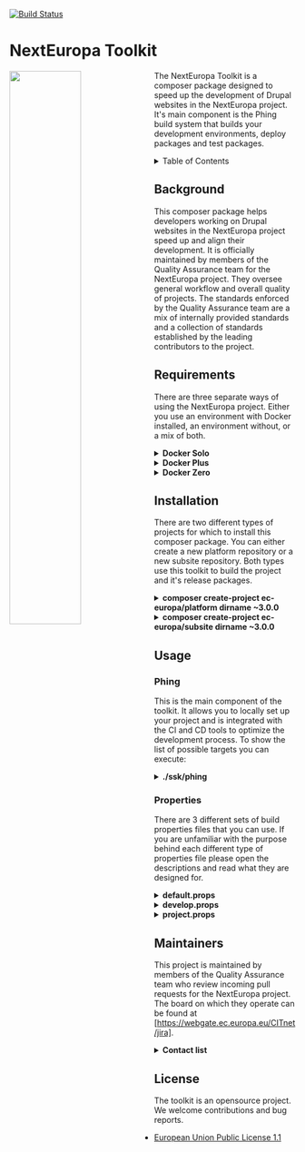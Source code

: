 [![Build Status](https://drone.ne-dev.eu/api/badges/ec-europa/toolkit/status.svg)](https://drone.ne-dev.eu/ec-europa/toolkit)

# NextEuropa Toolkit
<img align="left" width="50%" src="https://ec.europa.eu/info/sites/info/themes/europa/images/svg/logo/logo--en.svg" />

<p>The NextEuropa Toolkit is a composer package designed to speed up the
development of Drupal websites in the NextEuropa project. It's main
component is the Phing build system that builds your development
environments, deploy packages and test packages.</p>

<details><summary>Table of Contents</summary>

- [Background](#background)
- [Requirements](#requirements)
- [Installation](#installation)
- [Usage](#usage)
	- [Build properties](#build-properties)
	- [Phing](#phing)
- [Maintainers](#maintainers)
- [Contribute](#contribute)
- [License](#license)
</details>

## Background
This composer package helps developers working on Drupal websites in the
NextEuropa project speed up and align their development. It is
officially maintained by members of the Quality Assurance team for the
NextEuropa project. They oversee general workflow and overall quality of
projects. The standards enforced by the Quality Assurance team are a mix
of internally provided standards and a collection of standards
established by the leading contributors to the project.

## Requirements
There are three separate ways of using the NextEuropa project. Either
you use an environment with Docker installed, an environment without, or
a mix of both.
  
<details><summary><b>Docker Solo</b></summary>

This requirement for docker only needs to have docker in docker support.
The configuration to accomplish this is complex and if implemented
incorrectly can give you problems. We recommend this approach only
for seasond docker users.<br>*Required components*:
[Docker](https://docs.docker.com/engine/installation/linux/docker-ce/centos/)
</details>
<details><summary><b>Docker Plus</b></summary>

Instead of having the absolute minimal requirement you can install the
host level components Composer and Phing on the non-docker environment.
Then this can spin up the docker containers for you without having to
configure a complicated docker installation.<br>*Required components*:
[Composer](https://getcomposer.org/),
[Phing](https://packagist.org/packages/phing/phing),
[Docker](https://docs.docker.com/engine/installation/linux/docker-ce/centos/)
</details>
<details><summary><b>Docker Zero</b></summary>

If you are not interested in the advantages that the toolkit can give
you with the provided docker images you can keep a normal host only setup.
But it is very much recommended to use docker as it will give you
everything you need.<br>*Required components*:
[Composer](https://getcomposer.org/),
[LAMP Stack](https://www.digitalocean.com/community/tutorials/how-to-install-linux-apache-mysql-php-lamp-stack-on-centos-7)
</details>

## Installation
There are two different types of projects for which to install this
composer package. You can either create a new platform repository or a
new subsite repository. Both types use this toolkit to build the project
and it's release packages.

<details><summary><b>composer create-project ec-europa/platform dirname ~3.0.0</b></summary>

This command will clone the repository of the ec-europa/platform project
and run composer install on it. The installation of the toolkit itself
is run seperately to create a clear separation between the toolkit and
your project source code. Extending the toolkit is not possible without
contributing your functionalities through pull requests. You will be
requested to remove or keep the VCS files after cloning the project. For
development purposes you should NOT agree to remove these files. Only for
deploy and testing purposes it is recommended to remove the version
control system. There is only one official platform project which is
maintained by the NextEuropa core development team.
</details>

<details><summary><b>composer create-project ec-europa/subsite dirname ~3.0.0</b></summary>

This command will clone the repository of the ec-europa/subsite project
and run composer install on it. The installation of the toolkit itself
is run seperately to create a clear separation between the toolkit and
your project source code. Extending the toolkit is not possible without
contributing your functionalities through pull requests. You will be
requested to remove or keep the VCS files after cloning the project.
Upon initial creation of your project you need to remove the VCS files
as you will commit the source code to your own repository. After your
project is registered by NextEuropa as an official subsite you will be
able to direct pull requests to a reference repository.

After your project is accepted you can register your fork locally or
through packagist to use the same composer create-project command on 
your fork that serves development only.

<details><summary>To locally register your package the following code to your global config.json:</summary><p>

```json
{
  "repositories": [
    {
      "type": "package",
      "package": {
        "name": "ec-europa/<project-id>-dev",
        "version": "dev-master",
        "source": {
          "type" : "git",
          "url" : "https://github.com/<github-account>/<project-id>-dev.git",
          "reference" : "master"
        }
      }
    }
  ],
}

```
</p></details>

<details><summary>To globally register your development repository you can visit packagist.org.</summary><p>

[https://packagist.org/packages/submit]
</p></details>
</details>

## Usage

### Phing
This is the main component of the toolkit. It allows you to locally set
up your project and is integrated with the CI and CD tools to optimize
the development process. To show the list of possible targets you can
execute:

<details><summary><b>./ssk/phing</b></summary>

```
+---------------------------------------+------------+-------------------------------------------------------------------------------+
| Target name                           | Visibility | Description                                                                   |
+---------------------------------------+------------+-------------------------------------------------------------------------------+
+---------------------------------------+------------+-------------------------------------------------------------------------------+
| deprecated                                                                                                                         |
+---------------------------------------+------------+-------------------------------------------------------------------------------+
| build-clone                           | hidden     |                                                                               |
| build-dev                             | hidden     |                                                                               |
| build-dist                            | hidden     |                                                                               |
| install                               | hidden     |                                                                               |
| install-dev                           | hidden     |                                                                               |
| behat                                 | hidden     |                                                                               |
| mjolnir                               | hidden     |                                                                               |
| setup-php-codesniffer                 | hidden     |                                                                               |
| setup-phpcs-pre-push                  | hidden     |                                                                               |
| regenerate-settings                   | hidden     |                                                                               |
| link-docroot                          | hidden     |                                                                               |
| download-prod-db                      | hidden     |                                                                               |
| import-prod-db                        | hidden     |                                                                               |
| backup-site                           | hidden     |                                                                               |
| backup-site-item                      | hidden     |                                                                               |
| copy-dist-resources                   | hidden     |                                                                               |
| copy-folder                           | hidden     |                                                                               |
| delete-dev                            | hidden     |                                                                               |
| delete-dist                           | hidden     |                                                                               |
| download-development-modules          | hidden     |                                                                               |
| download-platform                     | hidden     |                                                                               |
| enable-development-modules            | hidden     |                                                                               |
| enable-install-modules                | hidden     |                                                                               |
| enable-modules                        | hidden     |                                                                               |
| generate-development-makefile         | hidden     |                                                                               |
| install-build-dependencies            | hidden     |                                                                               |
| install-dev-dependencies              | hidden     |                                                                               |
| link-behat                            | hidden     |                                                                               |
| link-dev-resources                    | hidden     |                                                                               |
| make-dev                              | hidden     |                                                                               |
| make-dist                             | hidden     |                                                                               |
| quality-assurance                     | hidden     |                                                                               |
| rebuild-node-access                   | hidden     |                                                                               |
| restore-site                          | hidden     |                                                                               |
| restore-site-item                     | hidden     |                                                                               |
| setup-behat                           | hidden     |                                                                               |
| setup-files-directory                 | hidden     |                                                                               |
| unpack-platform                       | hidden     |                                                                               |
| update-htaccess                       | hidden     |                                                                               |
| wget-prod-db                          | hidden     |                                                                               |
| build-custom                          | hidden     |                                                                               |
| provision-stack                       | hidden     |                                                                               |
| create-tmp-dirs                       | hidden     |                                                                               |
| delete-deployment-group               | hidden     |                                                                               |
| delete-stack                          | hidden     |                                                                               |
| install-dist-dependencies             | hidden     |                                                                               |
| move-download-to-tmp-dir              | hidden     |                                                                               |
| run-stack                             | hidden     |                                                                               |
| setup-aws                             | hidden     |                                                                               |
| setup-deployment-group                | hidden     |                                                                               |
| check-for-default-settings-or-rebuild | hidden     |                                                                               |
| check-starterkit                      | hidden     |                                                                               |
| rebuild-dev                           | hidden     |                                                                               |
+---------------------------------------+------------+-------------------------------------------------------------------------------+
| docker                                                                                                                             |
+---------------------------------------+------------+-------------------------------------------------------------------------------+
| docker-compose-up                     | hidden     | Start docker project.                                                         |
| docker-compose-stop                   | hidden     | Stop docker project.                                                          |
| docker-compose-down                   | hidden     | Trash docker project.                                                         |
| docker-compose-backup                 | hidden     | Backup database.                                                              |
| docker-compose-restore                | hidden     | Restore database.                                                             |
| docker-check-mysql                    | hidden     | Check if mysql container exists.                                              |
+---------------------------------------+------------+-------------------------------------------------------------------------------+
| drush                                                                                                                              |
+---------------------------------------+------------+-------------------------------------------------------------------------------+
| drush-site-install                    | visible    | Install a site.                                                               |
| drush-generate-aliases                | visible    | Generate drush aliases for each subsite folder.                               |
| drush-enable-modules                  | hidden     | Enable a set of modules.                                                      |
| drush-create-files-dirs               | hidden     | Create site files directories.                                                |
| drush-sql-create                      | visible    | Create a database.                                                            |
| drush-sql-import                      | visible    | Import a database.                                                            |
| drush-sql-drop                        | visible    | Drop a database.                                                              |
| drush-sql-dump                        | visible    | Make a dump of database.                                                      |
| drush-enable-solr                     | visible    | Enable the solr module.                                                       |
| drush-make-no-core                    | hidden     | Make a file without core.                                                     |
| drush-generate-settings               | visible    | Generate the settings.php file.                                               |
| drush-registry-rebuild                | visible    | Perform a registry rebuild.                                                   |
| drush-registry-rebuild-dl             | visible    | Download drush registry-rebuild.                                              |
| drush-rebuild-node-access             | visible    | Rebuild the node access.                                                      |
| drush-file-ensure-htaccess            | visible    | Rebuild the node access.                                                      |
| drush-make-secure-all                 | visible    |                                                                               |
| drush-make-secure                     | visible    |                                                                               |
+---------------------------------------+------------+-------------------------------------------------------------------------------+
| general                                                                                                                            |
+---------------------------------------+------------+-------------------------------------------------------------------------------+
| package-download-unpack               | hidden     | Download a package and unpack it into location.                               |
| package-download                      | hidden     | Download package with curl.                                                   |
| package-unpack                        | hidden     | Unpack package with tar zxf.                                                  |
| folder-copy                           | hidden     | Copy a folder to a destination.                                               |
| folder-delete                         | hidden     | Delete a folder.                                                              |
| folder-unprotect                      | hidden     | Open up filesystem permissions on folder.                                     |
| reset-filesystem-permissions          | hidden     | Reset filesystem permissions.                                                 |
+---------------------------------------+------------+-------------------------------------------------------------------------------+
| github                                                                                                                             |
+---------------------------------------+------------+-------------------------------------------------------------------------------+
| github-init-target                    | visible    |                                                                               |
| github-init-auth                      | visible    |                                                                               |
| github-init-user                      | hidden     |                                                                               |
| github-init-team                      | hidden     |                                                                               |
| github-init-pass                      | hidden     |                                                                               |
| github-init-token                     | hidden     |                                                                               |
| github-init-owner                     | hidden     |                                                                               |
| github-init-repo                      | hidden     |                                                                               |
| github-create-release                 | visible    |                                                                               |
| github-create-release-assets          | visible    |                                                                               |
+---------------------------------------+------------+-------------------------------------------------------------------------------+
| toolkit                                                                                                                            |
+---------------------------------------+------------+-------------------------------------------------------------------------------+
| toolkit-initialize                    | visible    | Initializes a project for use of the toolkit.                                 |
| toolkit-link-binary                   | visible    | Provide project with toolkit binary at root level.                            |
| toolkit-generate-structure            | visible    | Create the lib directory structure.                                           |
| toolkit-generate-docs                 | visible    | Generate documentation md files for toolkit.                                  |
| toolkit-copy-templates                | visible    | Copies template files to your project for toolkit integration.                |
| toolkit-upgrade-starterkit            | visible    | Perform upgrade tasks for upgrading from 2.x to 3.x.                          |
| toolkit-composer-hook-phingcalls      | hidden     | Echo the composer hook phing targets for use in bash script.                  |
| toolkit-git-hook-phingcalls           | hidden     | Echo the git hook phing targets for use in bash script.                       |
+---------------------------------------+------------+-------------------------------------------------------------------------------+
| project                                                                                                                            |
+---------------------------------------+------------+-------------------------------------------------------------------------------+
| install-project-clean                 | visible    | Install NextEuropa site from scratch.                                         |
| install-project-clone                 | visible    | Install NextEuropa site with sanitized production data.                       |
| project-build-platform                | visible    | Build NextEuropa Platform code without version control.                       |
| project-build-subsite                 | visible    | Build NextEuropa Subsite code without version control (non-functional).       |
| project-build-theme                   | visible    | Build EC Europa theme without version control.                                |
| project-composer-install              | hidden     | Runs composer install.                                                        |
| project-database-download             | visible    | Download sanitized production database from archive.                          |
| project-database-import               | visible    | Import database for project with drush.                                       |
| project-modules-devel-en              | visible    | Enable development modules with drush.                                        |
| project-platform-delete               | visible    | Remove previous platform build..                                              |
| project-platform-devops-unpack        | visible    | Download and unpack fpfis resource package.                                   |
| project-platform-package-unpack       | visible    | Download and unpack platform deploy package.                                  |
| project-platform-set-htaccess         | visible    | Append htaccess config to root .htaccess.                                     |
| project-platform-set-version          | hidden     | Save the platform version used for builds.                                    |
| project-scratch-build                 | visible    | Delete previous build to start over clean.                                    |
| project-subsite-backup                | visible    | Backup site defined files from properties.                                    |
| project-subsite-backup-item           | hidden     | Backup site item from configuraton list.                                      |
| project-subsite-restore               | visible    | Restore site defined files from properties.                                   |
| project-subsite-restore-item          | hidden     | Restore site item from configuration list.                                    |
| project-subsite-setup-files           | visible    | Create files directories for subsite.                                         |
| project-modules-devel-make            | visible    | Makes the development resources with drush.                                   |
| project-modules-install-en            | visible    | Install list of modules to enable by default.                                 |
| project-platform-composer-dev         | visible    | Run composer install with dev on platform.                                    |
| project-platform-composer-no-dev      | visible    | Run composer install without dev on platform.                                 |
| project-platform-set-docroot          | visible    | Link the platform root to your docroot.                                       |
| project-rebuild-check                 | hidden     | Rebuild project if needed. (needs work)                                       |
| project-subsite-composer-no-dev       | visible    | Run composer install without dev on subsite.                                  |
| project-subsite-composer-dev          | visible    | Run composer install with dev on subsite.                                     |
| project-validate-properties           | visible    | Validate the build properties file.                                           |
+---------------------------------------+------------+-------------------------------------------------------------------------------+
| theme                                                                                                                              |
+---------------------------------------+------------+-------------------------------------------------------------------------------+
| build-theme-dev                       | visible    | Build EC Europa theme with version control.                                   |
| theme-europa-build                    | visible    | Build the EC europa theme with NPM.                                           |
| theme-europa-repo-clone               | visible    | Clone the Atomium and EC Europa repositories.                                 |
| theme-europa-create-symlinks          | visible    | Create symlinks to themes in lib for development.                             |
| theme-europa-download-extract         | visible    | Download and unpack the EC Europa theme.                                      |
| theme-europa-embed-ecl-assets         | visible    | Download and unpack the ECL assets for EC Europa theme.                       |
+---------------------------------------+------------+-------------------------------------------------------------------------------+
| platform                                                                                                                           |
+---------------------------------------+------------+-------------------------------------------------------------------------------+
| build-platform-dev                    | visible    | Build a local development version with a single platform profile.             |
| build-platform-dev-all                | visible    | Build a local development version with all platform profiles.                 |
| build-platform-dist                   | visible    | Build a single platform profile intended as a release package.                |
| build-platform-dist-all               | visible    | Build all platform profiles intended as a release package.                    |
| build-platform-test                   | visible    | Build a platform test package to test this release.                           |
| build-platform-copy-profile           | visible    | Copy single profile for distribution.                                         |
| build-platform-copy-profiles          | visible    | Copy all profiles for distribution.                                           |
| build-platform-copy-resources         | visible    | Copy platform resources for distribution.                                     |
| build-platform-delete                 | visible    | Build a platform test package to test this release.                           |
| build-platform-link-profiles          | visible    | Link platform profiles to lib folder for development.                         |
| build-platform-link-resources         | visible    | Link platform resources to lib folder for development.                        |
| build-platform-make-drupal            | visible    | Build the Drupal core codebase.                                               |
| build-platform-make-profile           | visible    | Makes single profile resources with drush.                                    |
| build-platform-make-profiles          | visible    | Makes all profile resources with drush.                                       |
| build-platform-type-dev               | visible    | Sets the type of build (dev or dist).                                         |
| build-platform-type-dist              | visible    | Sets the type of build (dev or dist).                                         |
+---------------------------------------+------------+-------------------------------------------------------------------------------+
| subsite                                                                                                                            |
+---------------------------------------+------------+-------------------------------------------------------------------------------+
| build-subsite-dev                     | visible    | Build a local development version of the site.                                |
| build-subsite-dist                    | visible    | Build a site intended as a release package.                                   |
| build-subsite-copy-resources          | visible    | Copy subsite resources for distribution.                                      |
| build-subsite-delete                  | visible    | Delete subsite build.                                                         |
| build-subsite-make-site               | visible    | Makes the subsite resources with drush.                                       |
| build-subsite-package                 | visible    | Build a subsite package in the releases folder.                               |
| build-subsite-release                 | visible    | Uploads the distribution package as release to github.                        |
| build-subsite-link-resources          | visible    | Link subsite resources to lib folder for development.                         |
| build-subsite-release-package         | visible    | Build a subsite release package for deployment.                               |
| build-subsite-test                    | visible    | Build a subsite test package to test this release.                            |
| build-subsite-type-dev                | visible    | Sets the type of build (dev or dist).                                         |
| build-subsite-type-dist               | visible    | Sets the type of build (dev or dist).                                         |
+---------------------------------------+------------+-------------------------------------------------------------------------------+
| test                                                                                                                               |
+---------------------------------------+------------+-------------------------------------------------------------------------------+
| test-run-phpcs                        | visible    | Refresh configuration and run phpcs review.                                   |
| test-run-qa                           | visible    | Refresh configuration and run qa review.                                      |
| build-project-test                    | hidden     |                                                                               |
| test-qa-exec                          | visible    |                                                                               |
+---------------------------------------+------------+-------------------------------------------------------------------------------+
| starterkit                                                                                                                         |
+---------------------------------------+------------+-------------------------------------------------------------------------------+
| help-starterkit                       | hidden     |                                                                               |
| help-build                            | hidden     | The main starterkit build file.                                               |
| help-boot                             | hidden     | Contains all import files needed for the starterkit to function.              |
| help-properties                       | hidden     | Build properties for configuration and setting of conditional properties.     |
| help-extensions                       | hidden     | Custom classes for extra tasks, conditions, etc.                              |
| help-directories                      | hidden     | Create needed directories to optimize builds.                                 |
| help-custom                           | hidden     |                                                                               |
| help-help                             | hidden     | Contains all help file imports.                                               |
| help-deprecated                       | hidden     | Contains a mapping of subsite-starterkit to toolkit targets.                  |
| help-docker                           | hidden     | Contains phing targets to manage docker containers. (experimental!).          |
| help-drush                            | hidden     | Contains drush helper targets that help manage your Drupal installation.      |
| help-general                          | hidden     | General helper targets that can be used by multiple projects.                 |
| help-github                           | hidden     | Contains phing targets for github.                                            |
| help-toolkit                          | hidden     |                                                                               |
| help-main                             | hidden     |                                                                               |
| help-project                          | hidden     | Targets shared by differenct project types.                                   |
| help-theme                            | hidden     | Builds themes like ec_europa and places files in correct location.            |
| help-platform                         | hidden     | Builds the platform if a profiles folder is detected.                         |
| help-subsite                          | hidden     | Builds subsites within the platform.                                          |
| help-test                             | hidden     | The test file contains different targets to ease the testing of your project. |
+---------------------------------------+------------+-------------------------------------------------------------------------------+

```
</details>

### Properties

There are 3 different sets of build properties files that you can use.
If you are unfamiliar with the purpose behind each different type of
properties file please open the descriptions and read what they are
designed for.

<details><summary><b>default.props</b><br></summary>

This properties file contains the default settings, acts as a loading
mechanism and is an example file of what properties are available to
you. Upon the installation or update of the toolkit this file will be
placed in your repository.

</details>
<details><summary><b>develop.props</b></summary>

This file will contain configuration which is unique to your development
environment. It is useful for specifying your database credentials and
the username and password of the Drupal admin user so they can be used
during the installation. Next to credentials you have many development
settings that you can change to your liking. Because these settings are
personal they should not be shared with the rest of the team. Make sure
you never commit this file.
</details>
<details><summary><b>project.props</b><br></summary>

Always commit this file to your repository. This file is required for
all NextEuropa projects. Without it your build system will fail. It must
contain a minimum set of properties, like project.id, etc. The toolkit
will notify you if any properties are missing.
</details>


## Maintainers

This project is maintained by members of the Quality Assurance team who
review incoming pull requests for the NextEuropa project. The board on
which they operate can be found at [https://webgate.ec.europa.eu/CITnet/jira].

<details><summary><b>Contact list</b></summary>

|Full name|Username|Department|Role|
|:---|:---|:---|:---|
|Alex Verbruggen|[verbruggenalex]|Quality Assurance|Maintainer + Contact for Devops & Platform|
|Joao Santos|[jonhy81]|Quality Assurance|Maintainer + Contact for Subsites|
</details>

## License

The toolkit is an opensource project. We welcome contributions and bug
reports.

* [European Union Public License 1.1](LICENSE.md)

[https://webgate.ec.europa.eu/CITnet/jira]: https://webgate.ec.europa.eu/CITnet/jira/secure/RapidBoard.jspa?rapidView=581
[verbruggenalex]: https://github.com/verbruggenalex
[jonhy81]: https://github.com/jonhy81